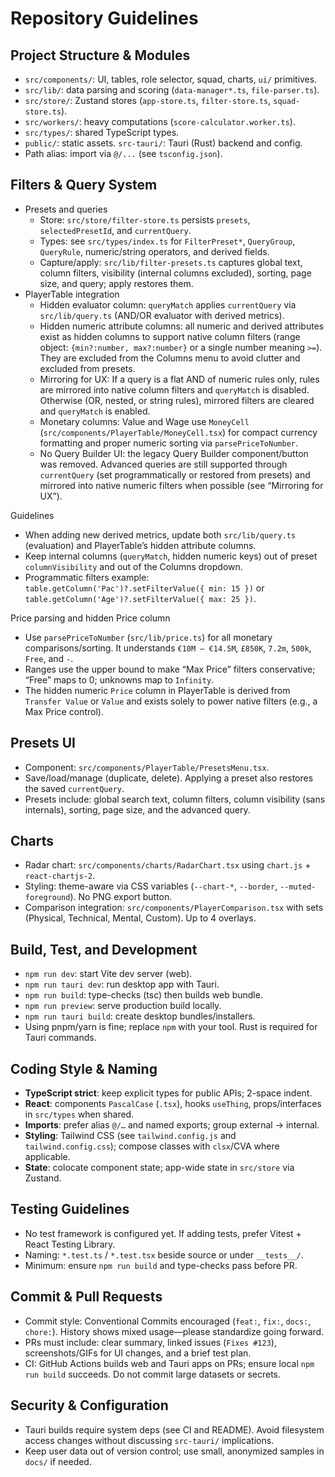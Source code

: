 # Repository Guidelines

## Project Structure & Modules
- `src/components/`: UI, tables, role selector, squad, charts, `ui/` primitives.
- `src/lib/`: data parsing and scoring (`data-manager*.ts`, `file-parser.ts`).
- `src/store/`: Zustand stores (`app-store.ts`, `filter-store.ts`, `squad-store.ts`).
- `src/workers/`: heavy computations (`score-calculator.worker.ts`).
- `src/types/`: shared TypeScript types.
- `public/`: static assets. `src-tauri/`: Tauri (Rust) backend and config.
- Path alias: import via `@/...` (see `tsconfig.json`).

## Filters & Query System
- Presets and queries
  - Store: `src/store/filter-store.ts` persists `presets`, `selectedPresetId`, and `currentQuery`.
  - Types: see `src/types/index.ts` for `FilterPreset*`, `QueryGroup`, `QueryRule`, numeric/string operators, and derived fields.
  - Capture/apply: `src/lib/filter-presets.ts` captures global text, column filters, visibility (internal columns excluded), sorting, page size, and query; apply restores them.
- PlayerTable integration
  - Hidden evaluator column: `queryMatch` applies `currentQuery` via `src/lib/query.ts` (AND/OR evaluator with derived metrics).
  - Hidden numeric attribute columns: all numeric and derived attributes exist as hidden columns to support native column filters (range object: `{min?:number, max?:number}` or a single number meaning `>=`). They are excluded from the Columns menu to avoid clutter and excluded from presets.
  - Mirroring for UX: If a query is a flat AND of numeric rules only, rules are mirrored into native column filters and `queryMatch` is disabled. Otherwise (OR, nested, or string rules), mirrored filters are cleared and `queryMatch` is enabled.
  - Monetary columns: Value and Wage use `MoneyCell` (`src/components/PlayerTable/MoneyCell.tsx`) for compact currency formatting and proper numeric sorting via `parsePriceToNumber`.
  - No Query Builder UI: the legacy Query Builder component/button was removed. Advanced queries are still supported through `currentQuery` (set programmatically or restored from presets) and mirrored into native numeric filters when possible (see “Mirroring for UX”).

Guidelines
- When adding new derived metrics, update both `src/lib/query.ts` (evaluation) and PlayerTable’s hidden attribute columns.
- Keep internal columns (`queryMatch`, hidden numeric keys) out of preset `columnVisibility` and out of the Columns dropdown.
- Programmatic filters example: `table.getColumn('Pac')?.setFilterValue({ min: 15 })` or `table.getColumn('Age')?.setFilterValue({ max: 25 })`.

Price parsing and hidden Price column
- Use `parsePriceToNumber` (`src/lib/price.ts`) for all monetary comparisons/sorting. It understands `€10M – €14.5M`, `£850K`, `7.2m`, `500k`, `Free`, and `-`.
- Ranges use the upper bound to make “Max Price” filters conservative; “Free” maps to 0; unknowns map to `Infinity`.
- The hidden numeric `Price` column in PlayerTable is derived from `Transfer Value` or `Value` and exists solely to power native filters (e.g., a Max Price control).

## Presets UI
- Component: `src/components/PlayerTable/PresetsMenu.tsx`.
- Save/load/manage (duplicate, delete). Applying a preset also restores the saved `currentQuery`.
- Presets include: global search text, column filters, column visibility (sans internals), sorting, page size, and the advanced query.

## Charts
- Radar chart: `src/components/charts/RadarChart.tsx` using `chart.js` + `react-chartjs-2`.
- Styling: theme-aware via CSS variables (`--chart-*`, `--border`, `--muted-foreground`). No PNG export button.
- Comparison integration: `src/components/PlayerComparison.tsx` with sets (Physical, Technical, Mental, Custom). Up to 4 overlays.

## Build, Test, and Development
- `npm run dev`: start Vite dev server (web).
- `npm run tauri dev`: run desktop app with Tauri.
- `npm run build`: type-checks (tsc) then builds web bundle.
- `npm run preview`: serve production build locally.
- `npm run tauri build`: create desktop bundles/installers.
- Using pnpm/yarn is fine; replace `npm` with your tool. Rust is required for Tauri commands.

## Coding Style & Naming
- **TypeScript strict**: keep explicit types for public APIs; 2-space indent.
- **React**: components `PascalCase` (`.tsx`), hooks `useThing`, props/interfaces in `src/types` when shared.
- **Imports**: prefer alias `@/…` and named exports; group external → internal.
- **Styling**: Tailwind CSS (see `tailwind.config.js` and `tailwind.config.css`); compose classes with `clsx`/CVA where applicable.
- **State**: colocate component state; app-wide state in `src/store` via Zustand.

## Testing Guidelines
- No test framework is configured yet. If adding tests, prefer Vitest + React Testing Library.
- Naming: `*.test.ts` / `*.test.tsx` beside source or under `__tests__/`.
- Minimum: ensure `npm run build` and type-checks pass before PR.

## Commit & Pull Requests
- Commit style: Conventional Commits encouraged (`feat:`, `fix:`, `docs:`, `chore:`). History shows mixed usage—please standardize going forward.
- PRs must include: clear summary, linked issues (`Fixes #123`), screenshots/GIFs for UI changes, and a brief test plan.
- CI: GitHub Actions builds web and Tauri apps on PRs; ensure local `npm run build` succeeds. Do not commit large datasets or secrets.

## Security & Configuration
- Tauri builds require system deps (see CI and README). Avoid filesystem access changes without discussing `src-tauri/` implications.
- Keep user data out of version control; use small, anonymized samples in `docs/` if needed.
